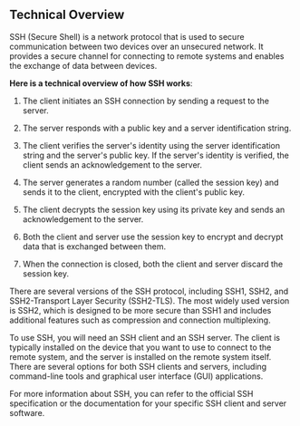 ## Technical Overview
SSH (Secure Shell) is a network protocol that is used to secure communication between two devices over an unsecured network. It provides a secure channel for connecting to remote systems and enables the exchange of data between devices.

**Here is a technical overview of how SSH works**:

1. The client initiates an SSH connection by sending a request to the server.

1. The server responds with a public key and a server identification string.

1. The client verifies the server's identity using the server identification string and the server's public key. If the server's identity is verified, the client sends an acknowledgement to the server.

1. The server generates a random number (called the session key) and sends it to the client, encrypted with the client's public key.

1. The client decrypts the session key using its private key and sends an acknowledgement to the server.

1. Both the client and server use the session key to encrypt and decrypt data that is exchanged between them.

1. When the connection is closed, both the client and server discard the session key.

There are several versions of the SSH protocol, including SSH1, SSH2, and SSH2-Transport Layer Security (SSH2-TLS). The most widely used version is SSH2, which is designed to be more secure than SSH1 and includes additional features such as compression and connection multiplexing.

To use SSH, you will need an SSH client and an SSH server. The client is typically installed on the device that you want to use to connect to the remote system, and the server is installed on the remote system itself. There are several options for both SSH clients and servers, including command-line tools and graphical user interface (GUI) applications.

For more information about SSH, you can refer to the official SSH specification or the documentation for your specific SSH client and server software.
